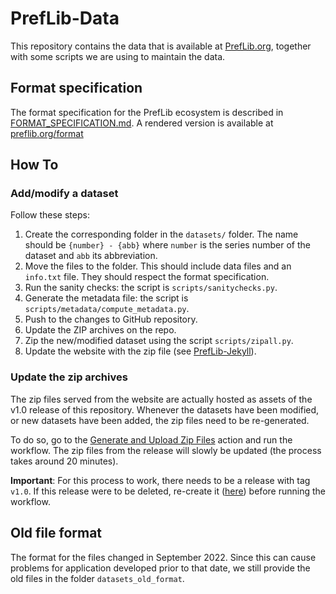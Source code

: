 # PrefLib-Data

This repository contains the data that is available at 
[PrefLib.org](https://preflib.org/>), together with some scripts
we are using to maintain the data.

## Format specification

The format specification for the PrefLib ecosystem is described in
[FORMAT_SPECIFICATION.md](https://github.com/PrefLib/PrefLib-Data/blob/main/FORMAT_SPECIFICATION.md).
A rendered version is available at [preflib.org/format](https://preflib.org/format)

## How To

### Add/modify a dataset

Follow these steps:

1. Create the corresponding folder in the `datasets/` folder. The name should be `{number} - {abb}` where `number` is the series number of the dataset and `abb` its abbreviation.
2. Move the files to the folder. This should include data files and an `info.txt` file. They should respect the format specification.
3. Run the sanity checks: the script is `scripts/sanitychecks.py`.
4. Generate the metadata file: the script is `scripts/metadata/compute_metadata.py`.
5. Push to the changes to GitHub repository.
6. Update the ZIP archives on the repo.
7. Zip the new/modified dataset using the script `scripts/zipall.py`.
8. Update the website with the zip file (see [PrefLib-Jekyll](https://github.com/PrefLib/PrefLib-Jekyll)).

### Update the zip archives

The zip files served from the website are actually hosted as assets of the v1.0 release of this repository.
Whenever the datasets have been modified, or new datasets have been added, the zip files need to be
re-generated.

To do so, go to the [Generate and Upload Zip Files](https://github.com/PrefLib/PrefLib-Data/actions/workflows/releasezip.yml)
action and run the workflow. The zip files from the release will slowly be updated (the process takes around 20 minutes).

**Important**: For this process to work, there needs to be a release with tag `v1.0`. If this release
were to be deleted, re-create it ([here](https://github.com/PrefLib/PrefLib-Data/releases/new))
before running the workflow.

## Old file format

The format for the files changed in September 2022. Since this can cause problems for application
developed prior to that date, we still provide the old files in the folder `datasets_old_format`.
